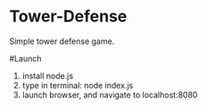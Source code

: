 # Tower-Defense
Simple tower defense game.


#Launch
1. install node.js
2. type in terminal:
node index.js
3. launch browser, and navigate to localhost:8080